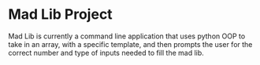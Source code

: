 # Mad Lib Project

Mad Lib is currently a command line application that uses python OOP to take in an array, with a specific template, and then prompts the user for the correct number and type of inputs needed to fill the mad lib.
